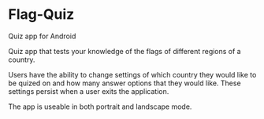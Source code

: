 # Flag-Quiz
Quiz app for Android

Quiz app that tests your knowledge of the flags of different regions of a country.

Users have the ability to change settings of which country they would like to be quized on and how many answer options that they would like. These settings persist when a user exits the application.

The app is useable in both portrait and landscape mode.
